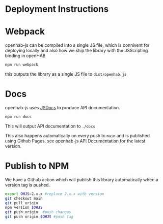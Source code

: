 # Deployment Instructions

# Webpack

openhab-js can be compiled into a single JS file, which is connivent for deploying locally and also how we ship the library with the JSScripting binding in openHAB

```bash
npm run webpack
```
this outputs the library as a single JS file to `dist/openhab.js`

# Docs

openhab-js uses [JSDocs](https://jsdoc.app/) to produce API documentation.

```bash
npm run docs
```

This will output API documentation to `./docs`

This also happens automatically on every push to `main` and is published using Github Pages, see [openhab-js API Documentation ](https://openhab.github.io/openhab-js/) for the latest version. 

# Publish to NPM

We have a Github action which will publish this library automatically when a version tag is pushed. 
```bash
export OHJS=2.x.x #replace 2.x.x with version
git checkout main
git pull origin
npm version $OHJS 
git push origin  #push changes
git push origin $OHJS #push tag
```